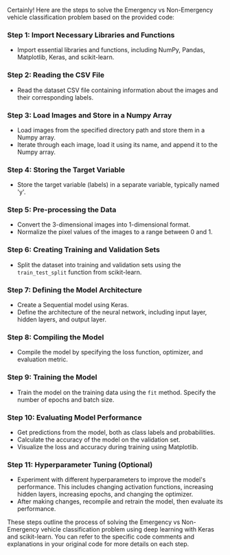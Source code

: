 Certainly! Here are the steps to solve the Emergency vs Non-Emergency vehicle classification problem based on the provided code:

### Step 1: Import Necessary Libraries and Functions
- Import essential libraries and functions, including NumPy, Pandas, Matplotlib, Keras, and scikit-learn.

### Step 2: Reading the CSV File
- Read the dataset CSV file containing information about the images and their corresponding labels.

### Step 3: Load Images and Store in a Numpy Array
- Load images from the specified directory path and store them in a Numpy array.
- Iterate through each image, load it using its name, and append it to the Numpy array.

### Step 4: Storing the Target Variable
- Store the target variable (labels) in a separate variable, typically named 'y'.

### Step 5: Pre-processing the Data
- Convert the 3-dimensional images into 1-dimensional format.
- Normalize the pixel values of the images to a range between 0 and 1.

### Step 6: Creating Training and Validation Sets
- Split the dataset into training and validation sets using the `train_test_split` function from scikit-learn.

### Step 7: Defining the Model Architecture
- Create a Sequential model using Keras.
- Define the architecture of the neural network, including input layer, hidden layers, and output layer.

### Step 8: Compiling the Model
- Compile the model by specifying the loss function, optimizer, and evaluation metric.

### Step 9: Training the Model
- Train the model on the training data using the `fit` method. Specify the number of epochs and batch size.

### Step 10: Evaluating Model Performance
- Get predictions from the model, both as class labels and probabilities.
- Calculate the accuracy of the model on the validation set.
- Visualize the loss and accuracy during training using Matplotlib.

### Step 11: Hyperparameter Tuning (Optional)
- Experiment with different hyperparameters to improve the model's performance. This includes changing activation functions, increasing hidden layers, increasing epochs, and changing the optimizer.
- After making changes, recompile and retrain the model, then evaluate its performance.

These steps outline the process of solving the Emergency vs Non-Emergency vehicle classification problem using deep learning with Keras and scikit-learn. You can refer to the specific code comments and explanations in your original code for more details on each step.